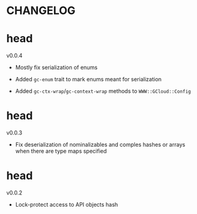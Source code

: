 CHANGELOG
=========

head
====

v0.0.4

  * Mostly fix serialization of enums

  * Added `gc-enum` trait to mark enums meant for serialization

  * Added `gc-ctx-wrap`/`gc-context-wrap` methods to `WWW::GCloud::Config`

head
====

v0.0.3

  * Fix deserialization of nominalizables and comples hashes or arrays when there are type maps specified

head
====

v0.0.2

  * Lock-protect access to API objects hash

